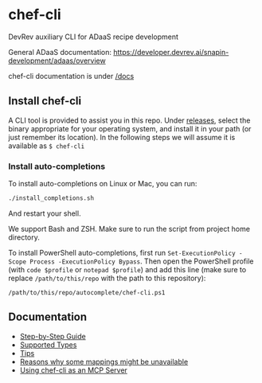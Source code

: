 # chef-cli

DevRev auxiliary CLI for ADaaS recipe development

General ADaaS documentation: https://developer.devrev.ai/snapin-development/adaas/overview

chef-cli documentation is under [/docs](docs)

## Install chef-cli

A CLI tool is provided to assist you in this repo. Under [releases](https://github.com/devrev/adaas-chef-cli/releases), select the binary appropriate for your operating system, and install it in your path (or just remember its location). In the following steps we will assume it is available as `$ chef-cli`

### Install auto-completions

To install auto-completions on Linux or Mac, you can run:

```bash
./install_completions.sh
```

And restart your shell.

We support Bash and ZSH. Make sure to run the script from project home directory.

To install PowerShell auto-completions, first run `Set-ExecutionPolicy -Scope Process -ExecutionPolicy Bypass`. Then open the PowerShell profile (with `code $profile` or `notepad $profile`) and add this line (make sure to replace `/path/to/this/repo` with the path to this repository):

```text
/path/to/this/repo/autocomplete/chef-cli.ps1
```

## Documentation

- [Step-by-Step Guide](docs/step_by_step.md)
- [Supported Types](docs/supported_types.md)
- [Tips](docs/tips.md)
- [Reasons why some mappings might be unavailable](docs/mapping_reasons.md)
- [Using chef-cli as an MCP Server](docs/mcp.md)
